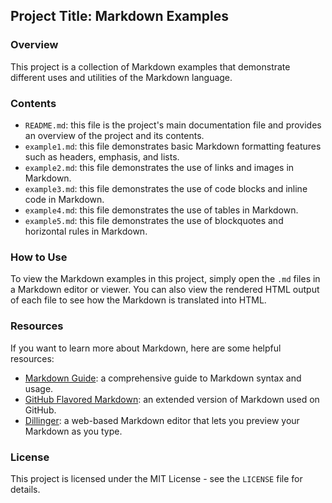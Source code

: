 ## Project Title: Markdown Examples

### Overview

This project is a collection of Markdown examples that demonstrate different uses and utilities of the Markdown language.

### Contents

- `README.md`: this file is the project's main documentation file and provides an overview of the project and its contents.
- `example1.md`: this file demonstrates basic Markdown formatting features such as headers, emphasis, and lists.
- `example2.md`: this file demonstrates the use of links and images in Markdown.
- `example3.md`: this file demonstrates the use of code blocks and inline code in Markdown.
- `example4.md`: this file demonstrates the use of tables in Markdown.
- `example5.md`: this file demonstrates the use of blockquotes and horizontal rules in Markdown.

### How to Use

To view the Markdown examples in this project, simply open the `.md` files in a Markdown editor or viewer. You can also view the rendered HTML output of each file to see how the Markdown is translated into HTML.

### Resources

If you want to learn more about Markdown, here are some helpful resources:

- [Markdown Guide](https://www.markdownguide.org/): a comprehensive guide to Markdown syntax and usage.
- [GitHub Flavored Markdown](https://github.github.com/gfm/): an extended version of Markdown used on GitHub.
- [Dillinger](https://dillinger.io/): a web-based Markdown editor that lets you preview your Markdown as you type.

### License

This project is licensed under the MIT License - see the `LICENSE` file for details.
